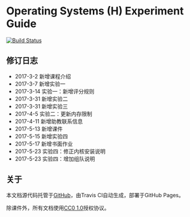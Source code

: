 # Operating Systems (H) Experiment Guide

[![Build Status](https://travis-ci.org/gaoyifan/os-experiment.svg?branch=master)](https://travis-ci.org/gaoyifan/os-experiment)

## 修订日志

- 2017-3-2 新增课程介绍
- 2017-3-7 新增实验一
- 2017-3-14 实验一：新增评分规则
- 2017-3-31 新增实验二
- 2017-3-31 新增实验三
- 2017-4-5 实验二：更新内存限制
- 2017-4-11 新增助教联系信息
- 2017-5-13 新增课件
- 2017-5-15 新增实验四
- 2017-5-17 新增书面作业
- 2017-5-23 实验四：修正内核安装说明
- 2017-5-23 实验四：增加组队说明

## 关于

本文档源代码托管于[GitHub](https://github.com/gaoyifan/os-experiment)，由Travis CI自动生成，部署于GitHub Pages。

除课件外，所有文档使用[CC0 1.0](https://creativecommons.org/publicdomain/zero/1.0/)授权协议。
